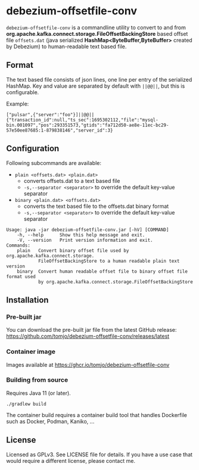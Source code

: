 # debezium-offsetfile-conv

`debezium-offsetfile-conv` is a commandline utility to convert to and from **org.apache.kafka.connect.storage.FileOffsetBackingStore** based offset file `offsets.dat` (java serialized **HashMap<ByteBuffer,ByteBuffer>** created by Debezium) to human-readable text based file.

## Format

The text based file consists of json lines, one line per entry of the serialized HashMap. Key and value are separated by default with `||@@||`, but this is configurable.

Example:
```
["pulsar",{"server":"foo"}]||@@||{"transaction_id":null,"ts_sec":1695302112,"file":"mysql-bin.001097","pos":293351573,"gtids":"fa712d50-ae8e-11ec-bc29-57e50ee87685:1-879838146","server_id":3}
```

## Configuration

Following subcommands are available:
* `plain <offsets.dat> <plain.dat>`
  * converts offsets.dat to a text based file
  * `-s,--separator <separator>` to override the default key-value separator
* `binary <plain.dat> <offsets.dat>`
  * converts the text based file to the offsets.dat binary format
  * `-s,--separator <separator>` to override the default key-value separator

```shell
Usage: java -jar debezium-offsetfile-conv.jar [-hV] [COMMAND]
    -h, --help      Show this help message and exit.
    -V, --version   Print version information and exit.
Commands:
    plain   Convert binary offset file used by org.apache.kafka.connect.storage.
            FileOffsetBackingStore to a human readable plain text version
    binary  Convert human readable offset file to binary offset file format used
            by org.apache.kafka.connect.storage.FileOffsetBackingStore
```

## Installation

### Pre-built jar

You can download the pre-built jar file from the latest GitHub release: https://github.com/tomjo/debezium-offsetfile-conv/releases/latest

### Container image

Images available at https://ghcr.io/tomjo/debezium-offsetfile-conv

### Building from source

Requires Java 11 (or later).

```shell
./gradlew build
```

The container build requires a container build tool that handles Dockerfile such as Docker, Podman, Kaniko, ...

## License

Licensed as GPLv3. See LICENSE file for details. If you have a use case that would require a different license, please contact me.
